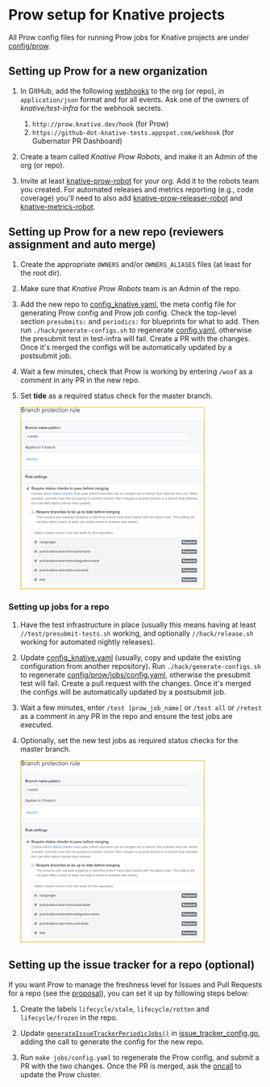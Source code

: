 # Prow setup for Knative projects

All Prow config files for running Prow jobs for Knative projects are under
[config/prow](../config/prow).

## Setting up Prow for a new organization

1. In GitHub, add the following
   [webhooks](https://developer.github.com/webhooks/) to the org (or repo), in
   `application/json` format and for all events. Ask one of the owners of
   _knative/test-infra_ for the webhook secrets.

   1. `http://prow.knative.dev/hook` (for Prow)
   1. `https://github-dot-knative-tests.appspot.com/webhook` (for Gubernator PR
      Dashboard)

1. Create a team called _Knative Prow Robots_, and make it an Admin of the org
   (or repo).

1. Invite at least [knative-prow-robot](https://github.com/knative-prow-robot)
   for your org. Add it to the robots team you created. For automated releases
   and metrics reporting (e.g., code coverage) you'll need to also add
   [knative-prow-releaser-robot](https://github.com/knative-prow-releaser-robot)
   and [knative-metrics-robot](https://github.com/knative-metrics-robot).

## Setting up Prow for a new repo (reviewers assignment and auto merge)

1. Create the appropriate `OWNERS` and/or `OWNERS_ALIASES` files (at least for
   the root dir).

1. Make sure that _Knative Prow Robots_ team is an Admin of the repo.

1. Add the new repo to
   [config_knative.yaml](../config/prow/config_knative.yaml), the meta config
   file for generating Prow config and Prow job config. Check the top-level
   section `presubmits:` and `periodics:` for blueprints for what to add. Then
   run `./hack/generate-configs.sh` to regenerate
   [config.yaml](../config/prow/jobs/config.yaml), otherwise the presubmit test
   in test-infra will fail. Create a PR with the changes. Once it's merged the
   configs will be automatically updated by a postsubmit job.

1. Wait a few minutes, check that Prow is working by entering `/woof` as a
   comment in any PR in the new repo.

1. Set **tide** as a required status check for the master branch.

   ![Branch Checks](branch_checks.png)

### Setting up jobs for a repo

1. Have the test infrastructure in place (usually this means having at least
   `//test/presubmit-tests.sh` working, and optionally `//hack/release.sh`
   working for automated nightly releases).

1. Update [config_knative.yaml](../config/prow/config_knative.yaml) (usually,
   copy and update the existing configuration from another repository). Run
   `./hack/generate-configs.sh` to regenerate
   [config/prow/jobs/config.yaml](../config/prow/jobs/config.yaml), otherwise
   the presubmit test will fail. Create a pull request with the changes. Once
   it's merged the configs will be automatically updated by a postsubmit job.

1. Wait a few minutes, enter `/test [prow_job_name]` or `/test all` or `/retest`
   as a comment in any PR in the repo and ensure the test jobs are executed.

1. Optionally, set the new test jobs as required status checks for the master
   branch.

   ![Branch Checks](branch_checks.png)

## Setting up the issue tracker for a repo (optional)

If you want Prow to manage the freshness level for Issues and Pull Requests for
a repo (see the
[proposal](https://docs.google.com/document/d/15sqqVxOGAXLNEDFp777NWIpevwrSMYbGQABFLNqiq5Q/edit#heading=h.n8a530nnrb)),
you can set it up by following steps below:

1. Create the labels `lifecycle/stale`, `lifecycle/rotten` and
   `lifecycle/frozen` in the repo.

1. Update
   [`generateIssueTrackerPeriodicJobs()`](https://github.com/knative/test-infra/blob/51c37921d4a7722855fcbb020db3c3865db1cb8f/ci/prow/issue_tracker_config.go#L48)
   in
   [issue_tracker_config.go](../tools/config-generator/issue_tracker_config.go),
   adding the call to generate the config for the new repo.

1. Run `make jobs/config.yaml` to regenerate the Prow config, and submit a PR
   with the two changes. Once the PR is merged, ask the
   [oncall](https://knative.github.io/test-infra/) to update the Prow cluster.
